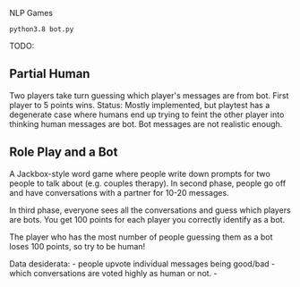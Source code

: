 NLP Games

```
python3.8 bot.py
```

TODO:
    


## Partial Human
  Two players take turn guessing which player's messages are from bot. First player to 5 points wins.
  Status: Mostly implemented, but playtest has a degenerate case where humans end up trying to feint
    the other player into thinking human messages are bot. Bot messages are not realistic enough.

## Role Play and a Bot
  A Jackbox-style word game where people write down prompts for two people to talk about (e.g. couples therapy). In second phase, people go off and have conversations with a partner for 10-20 messages. 

  In third phase, everyone sees all the conversations and guess which players are bots. You get 100
  points for each player you correctly identify as a bot.

  The player who has the most number of people guessing them as a bot loses 100 points, so try to be 
  human! 
  
  Data desiderata:
    - people upvote individual messages being good/bad
    - which conversations are voted highly as human or not.
    - 
